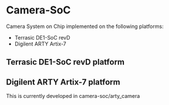 # Camera-SoC
Camera System on Chip implemented on the following platforms:

* Terrasic DE1-SoC revD
* Digilent ARTY Artix-7

## Terrasic DE1-SoC revD platform

## Digilent ARTY Artix-7 platform

This is currently developed in camera-soc/arty_camera
